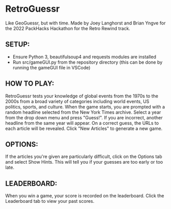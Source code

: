 # RetroGuessr
Like GeoGuessr, but with time. Made by Joey Langhorst and Brian Yngve for the 2022 PackHacks Hackathon for the Retro Rewind track.

## SETUP:
- Ensure Python 3, beautifulsoup4 and requests modules are installed
- Run src/gameGUI.py from the repository directory (this can be done by running the gameGUI file in VSCode)

## HOW TO PLAY:
RetroGuessr tests your knowledge of global events from the 1970s to the 2000s from a broad variety of categories including world events, US politics, sports, and culture. When the game starts, you are prompted with a random headline selected from the New York Times archive. Select a year from the drop down menu and press "Guess!". If you are incorrect, another headline from the same year will appear. On a correct guess, the URLs to each article will be revealed. Click "New Articles" to generate a new game.

## OPTIONS:
If the articles you're given are particularly difficult, click on the Options tab and select Show Hints. This will tell you if your guesses are too early or too late.

## LEADERBOARD:
When you win a game, your score is recorded on the leaderboard. Click the Leaderboard tab to view your past scores.
